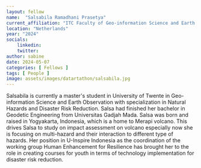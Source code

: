 ```yaml
---
layout: fellow
name:  "Salsabila Ramadhani Prasetya"
current_affiliation: "ITC Faculty of Geo-information Science and Earth Observation, University of Twente"
location: "Netherlands"
year: "2024"
socials:
    linkedin: 
    twitter: 
author: sabine
date: 2024-05-07
categories: [ Fellows ]
tags: [ People ]
image: assets/images/datartathon/salsabila.jpg
---
```


Salsabila is currently a master's student in University of Twente in Geo-information Science and Earth Observation with specialization in Natural Hazards and Disaster Risk Reduction. Salsa had finished her bachelor in Geodetic Engineering from Universitas Gadjah Mada. Salsa was born and raised in Yogyakarta, Indonesia, which is a home to Merapi volcano. This drives Salsa to study on impact assessment on volcano especially now she is focusing on multi-hazard and their interaction to different type of hazards. Her position in U-Inspire Indonesia as the coordination of the working group Human Enhancement for Resilience has brought her to the role in creating courses for youth in terms of technology implementation for disaster risk reduction.